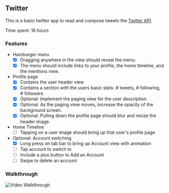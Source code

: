 ## Twitter

This is a basic twitter app to read and compose tweets the [Twitter API](https://apps.twitter.com/).

Time spent: 16 hours

### Features

- Hamburger menu
   - [x] Dragging anywhere in the view should reveal the menu.
   - [x] The menu should include links to your profile, the home timeline, and the mentions view.
- Profile page
   - [x] Contains the user header view
   - [x] Contains a section with the users basic stats: # tweets, # following, # followers
   - [x] Optional: Implement the paging view for the user description.
   - [x] Optional: As the paging view moves, increase the opacity of the background screen.
   - [x] Optional: Pulling down the profile page should blur and resize the header image.
- Home Timeline
   - [ ] Tapping on a user image should bring up that user's profile page
- Optional: Account switching
   - [x] Long press on tab bar to bring up Account view with animation
   - [ ] Tap account to switch to
   - [ ] Include a plus button to Add an Account
   - [ ] Swipe to delete an account

### Walkthrough

![Video Walkthrough](twitter.gif)
